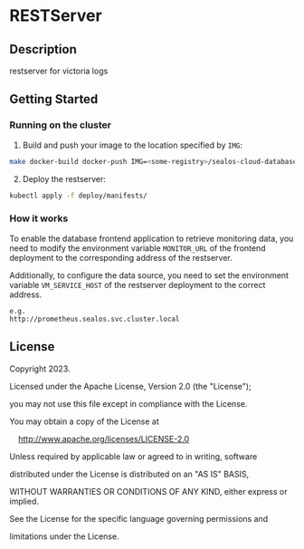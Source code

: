 # RESTServer

## Description

restserver for victoria logs

## Getting Started

### Running on the cluster

1. Build and push your image to the location specified by `IMG`:

```sh
make docker-build docker-push IMG=<some-registry>/sealos-cloud-database-monitor:tag
```

2. Deploy the restserver:

```sh
kubectl apply -f deploy/manifests/
```

### How it works

To enable the database frontend application to retrieve monitoring data, you need to modify the environment variable `MONITOR_URL` of the frontend deployment to the corresponding address of the restserver.

Additionally, to configure the data source, you need to set the environment variable `VM_SERVICE_HOST` of the restserver deployment to the correct address.

```
e.g.
http://prometheus.sealos.svc.cluster.local
```

## License

Copyright 2023.

Licensed under the Apache License, Version 2.0 (the "License");

you may not use this file except in compliance with the License.

You may obtain a copy of the License at

    http://www.apache.org/licenses/LICENSE-2.0

Unless required by applicable law or agreed to in writing, software

distributed under the License is distributed on an "AS IS" BASIS,

WITHOUT WARRANTIES OR CONDITIONS OF ANY KIND, either express or implied.

See the License for the specific language governing permissions and

limitations under the License.